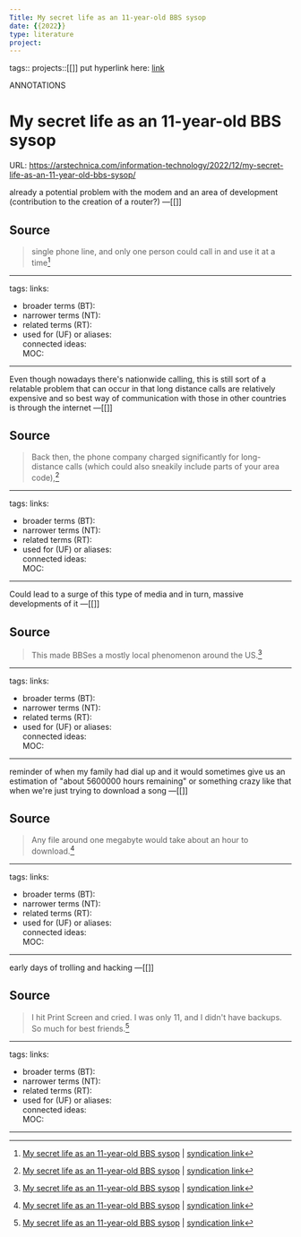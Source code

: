 ```yaml
---
Title: My secret life as an 11-year-old BBS sysop
date: {{2022}}
type: literature
project:
---
```

tags::
projects::[[]]
put hyperlink here: [link](https://arstechnica.com/information-technology/2022/12/my-secret-life-as-an-11-year-old-bbs-sysop/) 

ANNOTATIONS
# My secret life as an 11-year-old BBS sysop
URL: https://arstechnica.com/information-technology/2022/12/my-secret-life-as-an-11-year-old-bbs-sysop/

already a potential problem with the modem and an area of development (contribution to the creation of a router?)
&mdash;[[]]

## Source 
> single phone line, and only one person could call in and use it at a time[^1]

[^1]: [My secret life as an 11-year-old BBS sysop](https://arstechnica.com/information-technology/2022/12/my-secret-life-as-an-11-year-old-bbs-sysop/) | [syndication link](tk) 

---
tags: 
links:  
- broader terms (BT):  
- narrower terms (NT):  
- related terms (RT):  
- used for (UF) or aliases:  
connected ideas:  
MOC:  

---
Even though nowadays there's nationwide calling, this is still sort of a relatable problem that can occur in that long distance calls are relatively expensive and so best way of communication with those in other countries is through the internet
&mdash;[[]]

## Source 
> Back then, the phone company charged significantly for long-distance calls (which could also sneakily include parts of your area code),[^1]

[^1]: [My secret life as an 11-year-old BBS sysop](https://arstechnica.com/information-technology/2022/12/my-secret-life-as-an-11-year-old-bbs-sysop/) | [syndication link](tk) 

---
tags: 
links:  
- broader terms (BT):  
- narrower terms (NT):  
- related terms (RT):  
- used for (UF) or aliases:  
connected ideas:  
MOC:  

---
Could lead to a surge of this type of media and in turn, massive developments of it
&mdash;[[]]

## Source 
> This made BBSes a mostly local phenomenon around the US.[^1]

[^1]: [My secret life as an 11-year-old BBS sysop](https://arstechnica.com/information-technology/2022/12/my-secret-life-as-an-11-year-old-bbs-sysop/) | [syndication link](tk) 

---
tags: 
links:  
- broader terms (BT):  
- narrower terms (NT):  
- related terms (RT):  
- used for (UF) or aliases:  
connected ideas:  
MOC:  

---
reminder of when my family had dial up and it would sometimes give us an estimation of "about 5600000 hours remaining" or something crazy like that when we're just trying to download a song
&mdash;[[]]

## Source 
> Any file around one megabyte would take about an hour to download.[^1]

[^1]: [My secret life as an 11-year-old BBS sysop](https://arstechnica.com/information-technology/2022/12/my-secret-life-as-an-11-year-old-bbs-sysop/) | [syndication link](tk) 

---
tags: 
links:  
- broader terms (BT):  
- narrower terms (NT):  
- related terms (RT):  
- used for (UF) or aliases:  
connected ideas:  
MOC:  

---
early days of trolling and hacking
&mdash;[[]]

## Source 
> I hit Print Screen and cried. I was only 11, and I didn't have backups. So much for best friends.[^1]

[^1]: [My secret life as an 11-year-old BBS sysop](https://arstechnica.com/information-technology/2022/12/my-secret-life-as-an-11-year-old-bbs-sysop/) | [syndication link](tk) 

---
tags: 
links:  
- broader terms (BT):  
- narrower terms (NT):  
- related terms (RT):  
- used for (UF) or aliases:  
connected ideas:  
MOC:  

---
